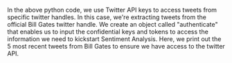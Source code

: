 In the above python code, we use Twitter API keys to access tweets from specific twitter handles. In this case, we're extracting tweets from the official Bill Gates twitter handle.
We create an object called "authenticate" that enables us to input the confidential keys and tokens to access the information we need to kickstart Sentiment Analysis.
Here, we print out the 5 most recent tweets from Bill Gates to ensure we have access to the twitter API.
